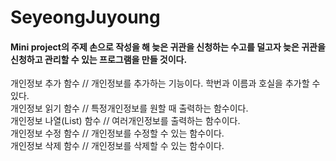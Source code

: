# SeyeongJuyoung

#### Mini project의 주제 손으로 작성을 해 늦은 귀관을 신청하는 수고를 덜고자 늦은 귀관을 신청하고 관리할 수 있는 프로그램을 만들 것이다. 

개인정보 추가 함수   // 개인정보를 추가하는 기능이다. 학번과 이름과 호실을 추가할 수 있다.    
개인정보 읽기 함수    // 특정개인정보를 원할 때 출력하는 함수이다.    
개인정보 나열(List) 함수 // 여러개인정보를 출력하는 함수이다.    
개인정보 수정 함수  // 개인정보를 수정할 수 있는 함수이다.    
개인정보 삭제 함수   // 개인정보를 삭제할 수 있는 함수이다.    
